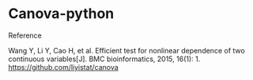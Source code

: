 # Canova-python

Reference

Wang Y, Li Y, Cao H, et al. Efficient test for nonlinear dependence of two continuous variables[J]. BMC bioinformatics, 2015, 16(1): 1. https://github.com/liyistat/canova
